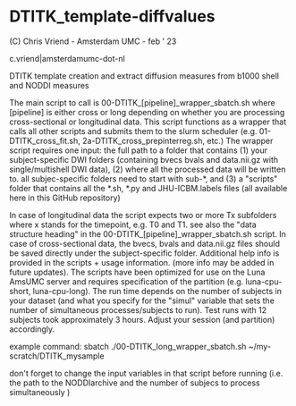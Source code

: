 # DTITK_template-diffvalues
(C) Chris Vriend - Amsterdam UMC - feb ' 23

c.vriend|amsterdamumc-dot-nl

 DTITK template creation and extract diffusion measures from b1000 shell and NODDI measures

 The main script to call is 00-DTITK_[pipeline]_wrapper_sbatch.sh where [pipeline] is either cross or long depending on whether you are processing cross-sectional or longitudinal data. This script functions as a wrapper that calls all other scripts and submits them to the slurm scheduler (e.g. 01-DTITK_cross_fit.sh, 2a-DTITK_cross_prepinterreg.sh, etc.)
 The wrapper script requires one input: the full path to a folder that contains (1) your subject-specific DWI folders (containing bvecs bvals and data.nii.gz with single/multishell DWI data), (2) where all the processed data will be written to. all subjec-specific folders need to start with sub-*, and (3) a "scripts" folder that contains all the *.sh, *.py and JHU-ICBM.labels files (all available here in this GitHub repository)

In case of longitudinal data the script expects two or more Tx subfolders where x stands for the timepoint, e.g. T0 and T1. see also the "data structure heading" in the 00-DTITK_[pipeline]_wrapper_sbatch.sh script. In case of cross-sectional data, the bvecs, bvals and data.nii.gz files should be saved directly under the subject-specific folder.
Additional help info is provided in the scripts + usage information. (more info may be added in future updates). The scripts have been optimized for use on the Luna AmsUMC server and requires specification of the partition (e.g. luna-cpu-short, luna-cpu-long).
The run time depends on the number of subjects in your dataset (and what you specify for the "simul" variable that sets the number of simultaneous processes/subjects to run).
Test runs with 12 subjects took approximately 3 hours. Adjust your session (and partition) accordingly.

example command:
sbatch ./00-DTITK_long_wrapper_sbatch.sh ~/my-scratch/DTITK_mysample

don't forget to change the input variables in that script before running (i.e. the path to the NODDIarchive and the number of subjecs to process simultaneously )


